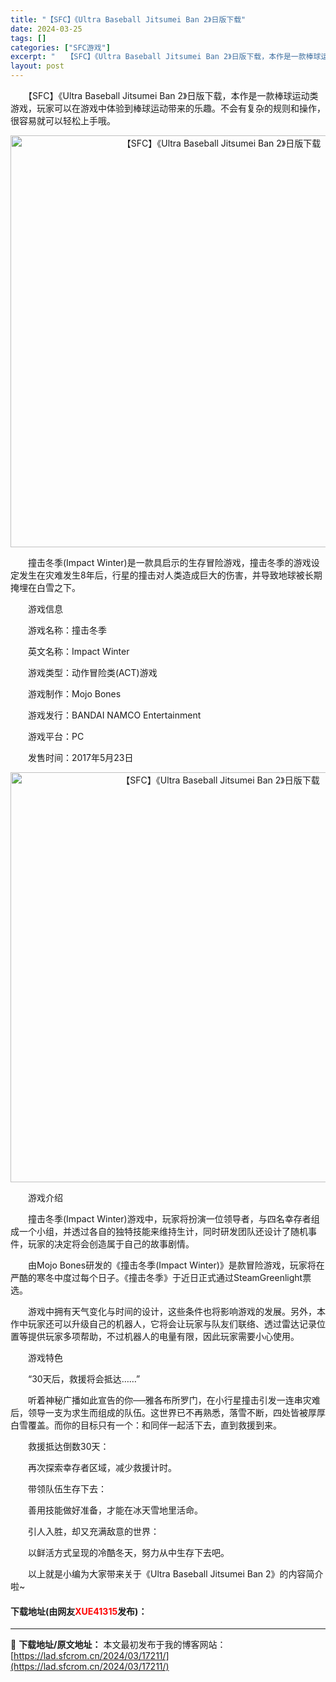 ```yaml
---
title: "【SFC】《Ultra Baseball Jitsumei Ban 2》日版下载"
date: 2024-03-25
tags: []
categories: ["SFC游戏"]
excerpt: "　　【SFC】《Ultra Baseball Jitsumei Ban 2》日版下载，本作是一款棒球运动类游戏，玩家可以在游戏中体验到棒球运动带来的乐趣。不会有复杂的规则和操作，很容易就可以轻松上手哦。 　　撞击冬季(Impact Winter)是一款具启示的生存冒险游戏，撞击冬季的游戏设定发生在灾&hellip;"
layout: post
---
```


 <p>　　【SFC】《Ultra Baseball Jitsumei Ban 2》日版下载，本作是一款棒球运动类游戏，玩家可以在游戏中体验到棒球运动带来的乐趣。不会有复杂的规则和操作，很容易就可以轻松上手哦。</p> <p align="center"><img align="" border="0" src="https://lad.sfcrom.cn/wp-content/uploads/2024/03/20240325_6600d61d3c170.png" width="659" alt="【SFC】《Ultra Baseball Jitsumei Ban 2》日版下载" /></p> <p>　　撞击冬季(Impact Winter)是一款具启示的生存冒险游戏，撞击冬季的游戏设定发生在灾难发生8年后，行星的撞击对人类造成巨大的伤害，并导致地球被长期掩埋在白雪之下。</p> <p>　　游戏信息</p> <p>　　游戏名称：撞击冬季</p> <p>　　英文名称：Impact Winter</p> <p>　　游戏类型：动作冒险类(ACT)游戏</p> <p>　　游戏制作：Mojo Bones</p> <p>　　游戏发行：BANDAI NAMCO Entertainment</p> <p>　　游戏平台：PC</p> <p>　　发售时间：2017年5月23日</p> <p align="center"><img align="" border="0" src="https://lad.sfcrom.cn/wp-content/uploads/2024/03/20240325_6600d62d38ad2.png" width="656" alt="【SFC】《Ultra Baseball Jitsumei Ban 2》日版下载" /></p> <p>　　游戏介绍</p> <p>　　撞击冬季(Impact Winter)游戏中，玩家将扮演一位领导者，与四名幸存者组成一个小组，并透过各自的独特技能来维持生计，同时研发团队还设计了随机事件，玩家的决定将会创造属于自己的故事剧情。</p> <p>　　由Mojo Bones研发的《撞击冬季(Impact Winter)》是款冒险游戏，玩家将在严酷的寒冬中度过每个日子。《撞击冬季》于近日正式通过SteamGreenlight票选。</p> <p>　　游戏中拥有天气变化与时间的设计，这些条件也将影响游戏的发展。另外，本作中玩家还可以升级自己的机器人，它将会让玩家与队友们联络、透过雷达记录位置等提供玩家多项帮助，不过机器人的电量有限，因此玩家需要小心使用。</p> <p>　　游戏特色</p> <p>　　&ldquo;30天后，救援将会抵达&hellip;&hellip;&rdquo;</p> <p>　　听着神秘广播如此宣告的你──雅各布所罗门，在小行星撞击引发一连串灾难后，领导一支为求生而组成的队伍。这世界已不再熟悉，落雪不断，四处皆被厚厚白雪覆盖。而你的目标只有一个：和同伴一起活下去，直到救援到来。</p> <p>　　救援抵达倒数30天：</p> <p>　　再次探索幸存者区域，减少救援计时。</p> <p>　　带领队伍生存下去：</p> <p>　　善用技能做好准备，才能在冰天雪地里活命。</p> <p>　　引人入胜，却又充满敌意的世界：</p> <p>　　以鲜活方式呈现的冷酷冬天，努力从中生存下去吧。</p> <p>　　以上就是小编为大家带来关于《Ultra Baseball Jitsumei Ban 2》的内容简介啦~</p> <p><h4>下载地址(由网友<font color="red">XUE41315</font>发布)：</h4></p> 

---
📖 **下载地址/原文地址：** 本文最初发布于我的博客网站：[https://lad.sfcrom.cn/2024/03/17211/](https://lad.sfcrom.cn/2024/03/17211/)
